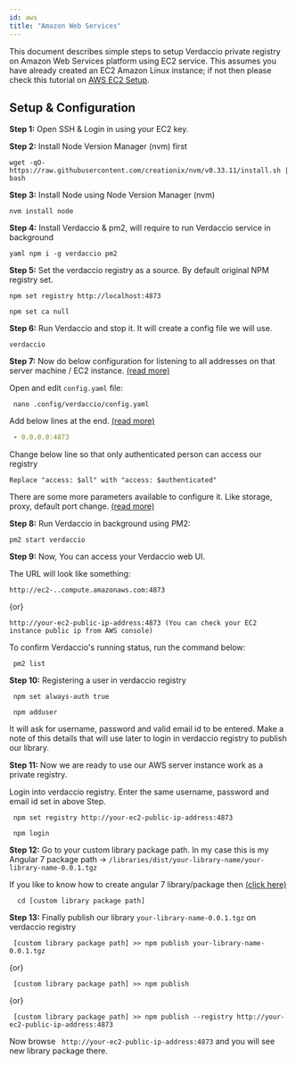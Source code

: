 ```yaml
---
id: aws
title: "Amazon Web Services"
---
```


This document describes simple steps to setup Verdaccio private registry on Amazon Web Services platform using EC2 service. This assumes you have already created an EC2 Amazon Linux instance; if not then please check this tutorial on [AWS EC2 Setup](https://www.howtoinmagento.com/2018/04/aws-cli-commands-for-aws-ec2-amazon.html).

## Setup & Configuration

**Step 1:** Open SSH & Login in using your EC2 key.

**Step 2:** Install Node Version Manager (nvm) first

 ```
wget -qO- https://raw.githubusercontent.com/creationix/nvm/v0.33.11/install.sh | bash
   ```
**Step 3:** Install Node using Node Version Manager (nvm)

 ``` nvm install node ```

**Step 4:** Install Verdaccio & pm2, will require to run Verdaccio service in background

 ```yaml npm i -g verdaccio pm2 ```

**Step 5:** Set the verdaccio registry as a source. By default original NPM registry set.
 
 ``` npm set registry http://localhost:4873 ```
 
 ``` npm set ca null ```

**Step 6:** Run Verdaccio and stop it. It will create a config file we will use.

 ``` verdaccio ```
 
**Step 7:** Now do below configuration for listening to all addresses on that server machine / EC2 instance. [(read more)](https://github.com/verdaccio/verdaccio/blob/master/conf/full.yaml)

Open and edit `config.yaml` file:

 ```  nano .config/verdaccio/config.yaml ```

Add below lines at the end. [(read more)](https://github.com/verdaccio/verdaccio/blob/ff409ab7c05542a152100e3bc39cfadb36a8a080/conf/full.yaml#L113)

 ```yaml listen:
  - 0.0.0.0:4873
```

Change below line so that only authenticated person can access our registry

 ``` Replace "access: $all" with "access: $authenticated" ```

There are some more parameters available to configure it. Like storage, proxy, default port change. [(read more)](https://github.com/verdaccio/verdaccio/blob/ff409ab7c05542a152100e3bc39cfadb36a8a080/conf/full.yaml#L113)

**Step 8:** Run Verdaccio in background using PM2:

 ``` pm2 start verdaccio ```

**Step 9:** Now, You can access your Verdaccio web UI.

The URL will look like something:

 ``` http://ec2-..compute.amazonaws.com:4873 ```

{or}

 ``` http://your-ec2-public-ip-address:4873 (You can check your EC2 instance public ip from AWS console) ```

To confirm Verdaccio's running status, run the command below:

 ```  pm2 list ```

**Step 10:** Registering a user in verdaccio registry

 ```  npm set always-auth true ```
 
 ```  npm adduser ```

It will ask for username, password and valid email id to be entered. Make a note of this details that will use later to login in verdaccio registry to publish our library.


**Step 11:** Now we are ready to use our AWS server instance work as a private registry.

Login into verdaccio registry. Enter the same username, password and email id set in above Step.

 ```  npm set registry http://your-ec2-public-ip-address:4873 ```
 
 ```  npm login ```

**Step 12:** Go to your custom library package path. In my case this is my Angular 7 package path -> `/libraries/dist/your-library-name/your-library-name-0.0.1.tgz`

If you like to know how to create angular 7 library/package then [(click here)](https://www.howtoinmagento.com/2019/11/how-to-create-your-first-angular-7.html)

 ```   cd [custom library package path] ```

**Step 13:** Finally publish our library `your-library-name-0.0.1.tgz` on verdaccio registry

 ```  [custom library package path] >> npm publish your-library-name-0.0.1.tgz ```

{or}

 ```  [custom library package path] >> npm publish ```

{or}

 ```  [custom library package path] >> npm publish --registry http://your-ec2-public-ip-address:4873 ```

Now browse  ```  http://your-ec2-public-ip-address:4873 ``` and you will see new library package there.



